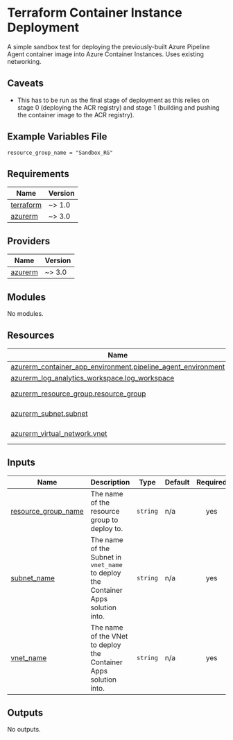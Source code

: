 # Terraform Container Instance Deployment

A simple sandbox test for deploying the previously-built Azure Pipeline Agent container image into Azure Container Instances. Uses existing networking.

## Caveats

- This has to be run as the final stage of deployment as this relies on stage 0 (deploying the ACR registry) and stage 1 (building and pushing the container image to the ACR registry).

## Example Variables File

```hcl
resource_group_name = "Sandbox_RG"
```

<!-- BEGINNING OF PRE-COMMIT-OPENTOFU DOCS HOOK -->
## Requirements

| Name | Version |
|------|---------|
| <a name="requirement_terraform"></a> [terraform](#requirement\_terraform) | ~> 1.0 |
| <a name="requirement_azurerm"></a> [azurerm](#requirement\_azurerm) | ~> 3.0 |

## Providers

| Name | Version |
|------|---------|
| <a name="provider_azurerm"></a> [azurerm](#provider\_azurerm) | ~> 3.0 |

## Modules

No modules.

## Resources

| Name | Type |
|------|------|
| [azurerm_container_app_environment.pipeline_agent_environment](https://registry.terraform.io/providers/hashicorp/azurerm/latest/docs/resources/container_app_environment) | resource |
| [azurerm_log_analytics_workspace.log_workspace](https://registry.terraform.io/providers/hashicorp/azurerm/latest/docs/resources/log_analytics_workspace) | resource |
| [azurerm_resource_group.resource_group](https://registry.terraform.io/providers/hashicorp/azurerm/latest/docs/data-sources/resource_group) | data source |
| [azurerm_subnet.subnet](https://registry.terraform.io/providers/hashicorp/azurerm/latest/docs/data-sources/subnet) | data source |
| [azurerm_virtual_network.vnet](https://registry.terraform.io/providers/hashicorp/azurerm/latest/docs/data-sources/virtual_network) | data source |

## Inputs

| Name | Description | Type | Default | Required |
|------|-------------|------|---------|:--------:|
| <a name="input_resource_group_name"></a> [resource\_group\_name](#input\_resource\_group\_name) | The name of the resource group to deploy to. | `string` | n/a | yes |
| <a name="input_subnet_name"></a> [subnet\_name](#input\_subnet\_name) | The name of the Subnet in `vnet_name` to deploy the Container Apps solution into. | `string` | n/a | yes |
| <a name="input_vnet_name"></a> [vnet\_name](#input\_vnet\_name) | The name of the VNet to deploy the Container Apps solution into. | `string` | n/a | yes |

## Outputs

No outputs.
<!-- END OF PRE-COMMIT-OPENTOFU DOCS HOOK -->
